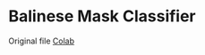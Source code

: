 # Balinese Mask Classifier
Original file [Colab](https://colab.research.google.com/drive/1Rv7QSm5yP0qYlCYxpAMWnrYjL5WDqSKO?usp=sharing)
